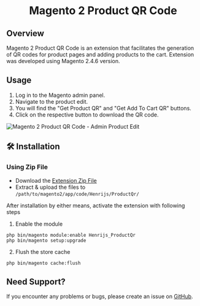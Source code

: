 <div align="center">

# Magento 2 Product QR Code

</div>

## Overview
Magento 2 Product QR Code is an extension that facilitates the generation of QR codes for product pages and adding products to the cart. Extension was developed using Magento 2.4.6 version.

## Usage

1. Log in to the Magento admin panel.
2. Navigate to the product edit.
3. You will find the "Get Product QR" and "Get Add To Cart QR" buttons.
4. Click on the respective button to download the QR code.


![Magento 2 Product QR Code - Admin Product Edit](https://drive.google.com/uc?export=view&id=1Y913Ti0-OX5bman5yzfC1Z6aBTcLt4tF)

## 🛠️ Installation

### Using Zip File
* Download the [Extension Zip File](https://github.com/HenrijsL/magento2-product-qr-code/archive/master.zip)
* Extract & upload the files to `/path/to/magento2/app/code/Henrijs/ProductQr/`

After installation by either means, activate the extension with following steps

1. Enable the module
```
php bin/magento module:enable Henrijs_ProductQr
php bin/magento setup:upgrade
```
2. Flush the store cache
```
php bin/magento cache:flush
```

## Need Support?
If you encounter any problems or bugs, please create an issue on [GitHub](https://github.com/HenrijsL/magento2-product-qr-code/issues).

